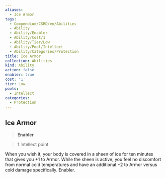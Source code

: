```yaml
---
aliases:
  - Ice Armor
tags:
  - Compendium/CSRD/en/Abilities
  - Ability
  - Ability/Enabler
  - Ability/Cost/1
  - Ability/Tier/Low
  - Ability/Pool/Intellect
  - Ability/Categories/Protection
title: Ice Armor
collection: Abilities
kind: Ability
action: false
enabler: true
cost: '1'
tier: Low
pools:
  - Intellect
categories:
  - Protection
---
```

## Ice Armor    
>**Enabler**    
>1 Intellect point  
    
When you wish it, your body is covered in a sheen of ice for ten minutes that gives you +1 to Armor. While the sheen is active, you feel no discomfort from normal cold temperatures and have an additional +2 to Armor versus cold damage specifically. Enabler.